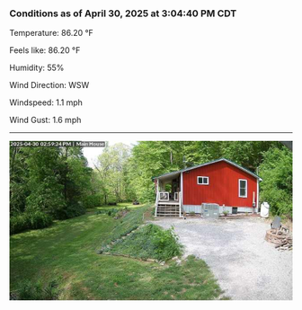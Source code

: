 ### Conditions as of April 30, 2025 at 3:04:40 PM CDT 

Temperature: 86.20 &deg;F

Feels like: 86.20 &deg;F

Humidity: 55%

Wind Direction: WSW

Windspeed: 1.1 mph

Wind Gust: 1.6 mph

---

<img src="./images/latest.jpeg"/>

